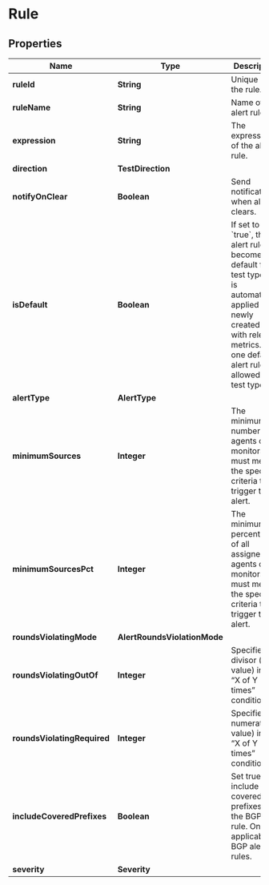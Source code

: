 

# Rule


## Properties

| Name | Type | Description | Notes |
|------------ | ------------- | ------------- | -------------|
|**ruleId** | **String** | Unique ID of the rule. |  [optional] [readonly] |
|**ruleName** | **String** | Name of the alert rule. |  |
|**expression** | **String** | The expression of the alert rule. |  |
|**direction** | **TestDirection** |  |  [optional] |
|**notifyOnClear** | **Boolean** | Send notification when alert clears. |  [optional] |
|**isDefault** | **Boolean** | If set to &#x60;true&#x60;, this alert rule becomes the default for its test type and is automatically applied to newly created tests with relevant metrics. Only one default alert rule is allowed per test type. |  [optional] |
|**alertType** | **AlertType** |  |  |
|**minimumSources** | **Integer** | The minimum number of agents or monitors that must meet the specified criteria to trigger the alert. |  [optional] |
|**minimumSourcesPct** | **Integer** | The minimum percentage of all assigned agents or monitors that must meet the specified criteria to trigger the alert. |  [optional] |
|**roundsViolatingMode** | **AlertRoundsViolationMode** |  |  [optional] |
|**roundsViolatingOutOf** | **Integer** | Specifies the divisor (y value) in the “X of Y times” condition. |  |
|**roundsViolatingRequired** | **Integer** | Specifies the numerator (x value) in the “X of Y times” condition. |  |
|**includeCoveredPrefixes** | **Boolean** | Set true to include covered prefixes in the BGP alert rule. Only applicable to BGP alert rules. |  [optional] |
|**severity** | **Severity** |  |  [optional] |



